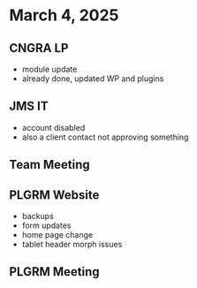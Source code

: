 # March 4, 2025

## CNGRA LP
- module update
- already done, updated WP and plugins

## JMS IT
- account disabled
- also a client contact not approving something

## Team Meeting

## PLGRM Website
- backups
- form updates
- home page change
- tablet header morph issues

## PLGRM Meeting
